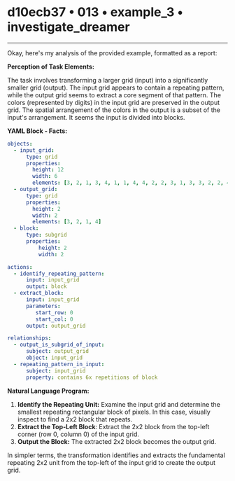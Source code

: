# d10ecb37 • 013 • example_3 • investigate_dreamer

---
Okay, here's my analysis of the provided example, formatted as a report:

**Perception of Task Elements:**

The task involves transforming a larger grid (input) into a significantly smaller grid (output). The input grid appears to contain a repeating pattern, while the output grid seems to extract a core segment of that pattern. The colors (represented by digits) in the input grid are preserved in the output grid. The spatial arrangement of the colors in the output is a subset of the input's arrangement. It seems the input is divided into blocks.

**YAML Block - Facts:**



```yaml
objects:
  - input_grid:
      type: grid
      properties:
        height: 12
        width: 6
        elements: [3, 2, 1, 3, 4, 1, 1, 4, 4, 2, 2, 3, 1, 3, 3, 2, 2, 4, 4, 2, 1, 4, 3, 1, 4, 1, 2, 4, 3, 2, 2, 3, 3, 1, 1, 4, 2, 4, 4, 1, 1, 3, 3, 1, 2, 3, 4, 2, 3, 2, 1, 3, 4, 1, 1, 4, 4, 2, 2, 3, 1, 3, 3, 2, 2, 4, 4, 2, 1, 4, 3, 1]
  - output_grid:
      type: grid
      properties:
        height: 2
        width: 2
        elements: [3, 2, 1, 4]
  - block:
      type: subgrid
      properties:
          height: 2
          width: 2

actions:
  - identify_repeating_pattern:
      input: input_grid
      output: block
  - extract_block:
      input: input_grid
      parameters:
         start_row: 0
         start_col: 0
      output: output_grid

relationships:
  - output_is_subgrid_of_input:
      subject: output_grid
      object: input_grid
  - repeating_pattern_in_input:
      subject: input_grid
      property: contains 6x repetitions of block
```



**Natural Language Program:**

1.  **Identify the Repeating Unit:** Examine the input grid and determine the smallest repeating rectangular block of pixels. In this case, visually inspect to find a 2x2 block that repeats.
2.  **Extract the Top-Left Block**: Extract the 2x2 block from the top-left corner (row 0, column 0) of the input grid.
3.  **Output the Block:** The extracted 2x2 block becomes the output grid.

In simpler terms, the transformation identifies and extracts the fundamental repeating 2x2 unit from the top-left of the input grid to create the output grid.


